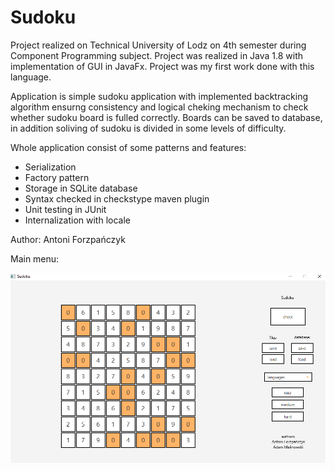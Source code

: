 # Sudoku

Project realized on Technical University of Lodz on 4th semester during Component Programming subject. Project was realized in Java 1.8 with implementation of GUI in JavaFx. Project was my first work done with this language. 

Application is simple sudoku application with implemented backtracking algorithm ensurng consistency and logical cheking mechanism to check whether sudoku board is fulled correctly. Boards can be saved to database, in addition soliving of sudoku is divided in some levels of difficulty.

Whole application consist of some patterns and features:
* Serialization
* Factory pattern
* Storage in SQLite database
* Syntax checked in checkstype maven plugin
* Unit testing in JUnit
* Internalization with locale

Author: Antoni Forzpańczyk

Main menu:
<p align="center">
  <img src="images/mainView.png" />
</p>
